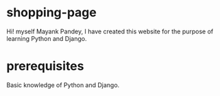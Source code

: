 # shopping-page
Hi! myself Mayank Pandey, I have created this website for the purpose of learning Python and Django.

# prerequisites
Basic knowledge of Python and Django.
